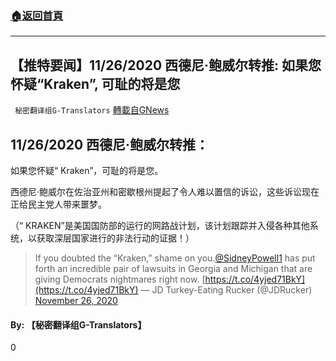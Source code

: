 ###  [:house:返回首頁](https://github.com/ourhimalayas/txt)
---

## 【推特要闻】11/26/2020 西德尼·鲍威尔转推: 如果您怀疑“Kraken”, 可耻的将是您
` 秘密翻译组G-Translators` [轉載自GNews](https://gnews.org/zh-hans/596280/)

## **11/26/2020 西德尼·鲍威尔转推：**

如果您怀疑“ Kraken”，可耻的将是您。

西德尼·鲍威尔在佐治亚州和密歇根州提起了令人难以置信的诉讼，这些诉讼现在正给民主党人带来噩梦。

（“ KRAKEN”是美国国防部的运行的网路战计划，该计划跟踪并入侵各种其他系统，以获取深层国家进行的非法行动的证据！）



> If you doubted the “Kraken,” shame on you.[@SidneyPowell1](https://twitter.com/SidneyPowell1?ref_src=twsrc%5Etfw) has put forth an incredible pair of lawsuits in Georgia and Michigan that are giving Democrats nightmares right now. [https://t.co/4yjed71BkY](https://t.co/4yjed71BkY)
> — JD Turkey-Eating Rucker (@JDRucker) [November 26, 2020](https://twitter.com/JDRucker/status/1331859026401923073?ref_src=twsrc%5Etfw)



#### **By: 【秘密翻译组G-Translators】**

0
